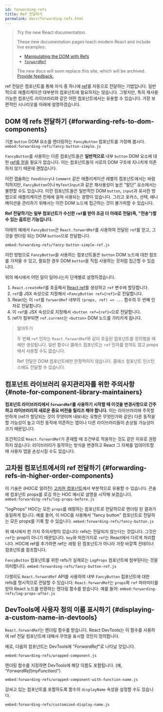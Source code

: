 ```yaml
---
id: forwarding-refs
title: Ref 전달하기
permalink: docs/forwarding-refs.html
---
```


> Try the new React documentation.
> 
> These new documentation pages teach modern React and include live examples:
>
> - [Manipulating the DOM with Refs](https://beta.reactjs.org/learn/manipulating-the-dom-with-refs)
> - [`forwardRef`](https://beta.reactjs.org/reference/react/forwardRef)
>
> The new docs will soon replace this site, which will be archived. [Provide feedback.](https://github.com/reactjs/reactjs.org/issues/3308)

ref 전달은 컴포넌트를 통해 자식 중 하나에 [ref](/docs/refs-and-the-dom.html)를 자동으로 전달하는 기법입니다. 일반적으로 애플리케이션 대부분의 컴포넌트에 필요하지는 않습니다. 그렇지만, 특히 재사용 가능한 컴포넌트 라이브러리와 같은 어떤 컴포넌트에서는 유용할 수 있습니다. 가장 보편적인 시나리오를 아래에 설명하겠습니다.

## DOM 에 refs 전달하기 {#forwarding-refs-to-dom-components}

기본 `button` DOM 요소를 렌더링하는 `FancyButton` 컴포넌트를 가정해 봅시다.
`embed:forwarding-refs/fancy-button-simple.js`

`FancyButton`를 사용하는 다른 컴포넌트들은 **일반적으로** 내부 `button` DOM 요소에 대한 [ref를 얻을](/docs/refs-and-the-dom.html) 필요가 없습니다. 이는 컴포넌트들이 서로의 DOM 구조에 지나치게 의존하지 않기 때문에 괜찮습니다.

이런 캡슐화는 `FeedStory`나 `Comment` 같은 애플리케이션 레벨의 컴포넌트에서는 바람직하지만, `FancyButton`이나 `MyTextInput`과 같은 재사용성이 높은 "말단" 요소에서는 불편할 수도 있습니다. 이런 컴포넌트들은 일반적인 DOM `button`, `input`과 유사한 방법으로 애플리케이션 전체에 걸쳐 사용되는 경향이 있습니다. 그리고 포커스, 선택, 애니메이션을 관리하기 위해서는 이런 DOM 노드에 접근하는 것이 불가피할 수 있습니다.

**Ref 전달하기는 일부 컴포넌트가 수신한 `ref`를 받아 조금 더 아래로 전달(즉, "전송")할 수 있는 옵트인 기능입니다.**

아래의 예에서 `FancyButton`은 `React.forwardRef`를 사용하여 전달된 `ref`를 얻고, 그것을 렌더링 되는 DOM `button`으로 전달합니다.

`embed:forwarding-refs/fancy-button-simple-ref.js`

이런 방법으로 `FancyButton`을 사용하는 컴포넌트들은 `button` DOM 노드에 대한 참조를 가져올 수 있고, 필요한 경우 DOM `button`을 직접 사용하는 것처럼 접근할 수 있습니다.

위의 예시에서 어떤 일이 일어나는지 단계별로 설명하겠습니다.

1. `React.createRef`를 호출해서 [React ref](/docs/refs-and-the-dom.html)를 생성하고 `ref` 변수에 할당합니다.
1. `ref`를 JSX 속성으로 지정해서 `<FancyButton ref={ref}>`로 전달합니다.
1. React는 이 `ref`를 `forwardRef` 내부의 `(props, ref) => ...` 함수의 두 번째 인자로 전달합니다.
1. 이 `ref`를 JSX 속성으로 지정해서 `<button ref={ref}>`으로 전달합니다.
1. ref가 첨부되면 `ref.current`는 `<button>` DOM 노드를 가리키게 됩니다.

>알아두기
>
>두 번째 `ref` 인자는 `React.forwardRef`와 같이 호출된 컴포넌트를 정의했을 때에만 생성됩니다. 일반 함수나 클래스 컴포넌트는 `ref` 인자를 받지도 않고 props에서 사용할 수도 없습니다.
>
>Ref 전달은 DOM 컴포넌트에만 한정적이지 않습니다. 클래스 컴포넌트 인스턴스에도 전달할 수 있습니다.

## 컴포넌트 라이브러리 유지관리자를 위한 주의사항 {#note-for-component-library-maintainers}

**컴포넌트 라이브러리에서 `forwardRef`를 사용하기 시작할 때 이것을 변경사항으로 간주하고 라이브러리의 새로운 중요 버전을 릴리즈 해야 합니다.** 이는 라이브러리에 주목할 만하게 (ref가 할당되는 것이 무엇이며 내보내는 유형은 무엇인가와 같은) 다른 동작을 할 가능성이 높고 이전 동작에 의존하는 앱이나 다른 라이브러리들이 손상될 가능성이 크기 때문입니다.

조건적으로 `React.forwardRef`가 존재할 때 조건부로 적용하는 것도 같은 이유로 권장하지 않습니다: 라이브러리가 동작하는 방식을 변경하고 React 그 자체를 업데이트할 때 사용자 앱을 손상시킬 수도 있습니다.

## 고차원 컴포넌트에서의 ref 전달하기 {#forwarding-refs-in-higher-order-components}

이 기술은 (HOC로 알려진) [고차원 컴포넌트](/docs/higher-order-components.html)에서 부분적으로 유용할 수 있습니다. 콘솔에 컴포넌트 props를 로깅 하는 HOC 예시로 설명을 시작해 보겠습니다.
`embed:forwarding-refs/log-props-before.js`

"logProps" HOC는 모든 `props`를 래핑하는 컴포넌트로 전달하므로 렌더링 된 결과가 동일하게 됩니다. 예를 들어, 이 HOC를 사용해서 "fancy button" 컴포넌트로 전달하는 모든 props를 기록 할 수 있습니다.
`embed:forwarding-refs/fancy-button.js`

위 예시에서 한 가지 주의사항이 있습니다: refs는 전달되지 않는다는 것입니다. 그것은 `ref`는 prop이 아니기 때문입니다. `key`와 마찬가지로 `ref`는 React에서 다르게 처리합니다. HOC에 ref를 추가하면 ref는 래핑 된 컴포넌트가 아니라 가장 바깥쪽 컨테이너 컴포넌트를 참조합니다.

`FancyButton` 컴포넌트를 위한 refs가 실제로는 `LogProps` 컴포넌트에 첨부된다는 것을 의미합니다.
`embed:forwarding-refs/fancy-button-ref.js`

다행히도 `React.forwardRef` API를 사용하여 내부 `FancyButton` 컴포넌트에 대한 refs를 명시적으로 전달할 수 있습니다. `React.forwardRef`는 `props`와 `ref` 파라미터를 받아 React 노드를 반환하는 렌더링 함수를 받습니다. 예를 들어:
`embed:forwarding-refs/log-props-after.js`

## DevTools에 사용자 정의 이름 표시하기 {#displaying-a-custom-name-in-devtools}

`React.forwardRef`는 렌더링 함수를 받습니다. React DevTools는 이 함수를 사용하여 ref 전달 컴포넌트에 대해서 무엇을 표시할 것인지 정의합니다.

예로, 다음의 컴포넌트는 DevTools에 "*ForwardRef*"로 나타날 것입니다.

`embed:forwarding-refs/wrapped-component.js`

렌더링 함수를 지정하면 DevTools에 해당 이름도 포함됩니다. (예, "*ForwardRef(myFunction)*")

`embed:forwarding-refs/wrapped-component-with-function-name.js`

감싸고 있는 컴포넌트를 포함하도록 함수의 `displayName` 속성을 설정할 수도 있습니다.

`embed:forwarding-refs/customized-display-name.js`
